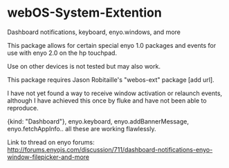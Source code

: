 webOS-System-Extention
======================

Dashboard notifications, keyboard, enyo.windows, and more



This package allows for certain special enyo 1.0 packages and events for use with enyo 2.0 on the hp touchpad.

Use on other devices is not tested but may also work.

This package requires Jason Robitaille's "webos-ext" package [add url].

I have not yet found a way to receive window activation or relaunch events, although I have achieved this once by fluke and have not been able to reproduce.

{kind: "Dashboard"}, enyo.keyboard, enyo.addBannerMessage, enyo.fetchAppInfo.. all these are working flawlessly.

Link to thread on enyo forums:
http://forums.enyojs.com/discussion/711/dashboard-notifications-enyo-window-filepicker-and-more